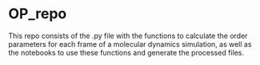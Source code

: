 # OP_repo
This repo consists of the .py file with the functions to calculate the order parameters for each frame of a molecular dynamics simulation, as well as the notebooks to use these functions and generate the processed files.